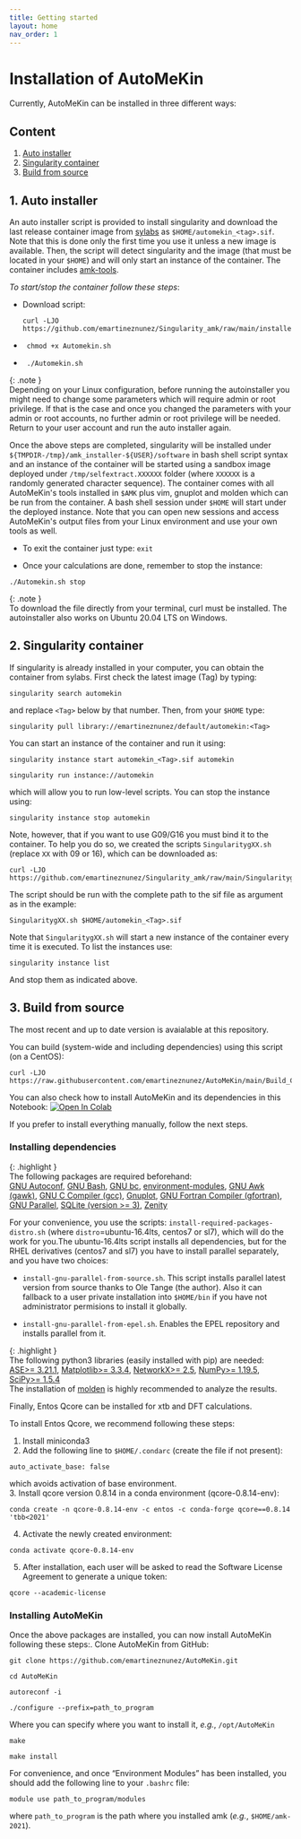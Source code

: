 ```yaml
---
title: Getting started
layout: home
nav_order: 1
---
```



# Installation of AutoMeKin

Currently, AutoMeKin can be installed in three different ways:
## Content
1. [Auto installer](#autoinstaller)
2. [Singularity container](#singularity)
3. [Build from source](#build)

## 1. Auto installer <a name="autoinstaller"></a>
An auto installer script is provided to install singularity and
download the last release container image from [sylabs](https://cloud.sylabs.io/library/emartineznunez/default/automekin) as
`$HOME/automekin_<tag>.sif`. Note that this is done only the first time
you use it unless a new image is available. Then, the script will detect
singularity and the image (that must be located in your `$HOME`) and will
only start an instance of the container. The container includes
[amk-tools](https://github.com/dgarayr/amk_tools). 

_To start/stop the container follow these steps_:

- Download script: 
   ```
   curl -LJO https://github.com/emartineznunez/Singularity_amk/raw/main/installer/Automekin.sh
   ```

- ```
   chmod +x Automekin.sh
   ```

- ```
   ./Automekin.sh
   ```

{: .note }  
Depending on your Linux configuration, before running the
autoinstaller you might need to change some parameters which will
require admin or root privilege. If that is the case and once you
changed the parameters with your admin or root accounts, no further
admin or root privilege will be needed. Return to your user account and
run the auto installer again.

Once the above steps are completed, singularity will be installed
under `${TMPDIR-/tmp}/amk_installer-${USER}/software` in bash shell script
syntax and an instance of the container will be started using a sandbox
image deployed under `/tmp/selfextract.XXXXXX` folder (where `XXXXXX` is a
randomly generated character sequence). The container comes with all
AutoMeKin's tools installed in `$AMK` plus vim, gnuplot and molden which
can be run from the container. A bash shell session under `$HOME` will
start under the deployed instance. Note that you can open new sessions
and access AutoMeKin's output files from your Linux environment and use
your own tools as well.

- To exit the container just type: `exit`

- Once your calculations are done, remember to stop the instance:
```
./Automekin.sh stop
```

{: .note }  
To download the file directly from your terminal, curl must be installed. The autoinstaller also works on Ubuntu 20.04 LTS on Windows.  

## 2. Singularity container <a name="singularity"></a>
If singularity is already installed in your
computer, you can obtain the container from sylabs. First check the
latest image (Tag) by typing: 

```
singularity search automekin
```

and replace `<Tag>` below by that number.
Then, from your `$HOME` type: 

```
singularity pull library://emartineznunez/default/automekin:<Tag>
```

You can start an instance of the container and run it using:

```
singularity instance start automekin_<Tag>.sif automekin
```
```
singularity run instance://automekin
```

which will allow you to run low-level scripts. You can stop the instance
using:

```
singularity instance stop automekin
```

Note, however, that if you want to use G09/G16 you must bind it to the
container. To help you do so, we created the scripts `SingularitygXX.sh`
(replace `XX` with 09 or 16), which can be downloaded as:
```
curl -LJO https://github.com/emartineznunez/Singularity_amk/raw/main/SingularitygXX.sh
```
The script should be run with the complete path to the sif file as
argument as in the example:
```
SingularitygXX.sh $HOME/automekin_<Tag>.sif
```
Note that `SingularitygXX.sh` will start a new instance of the container
every time it is executed. To list the instances use:
```
singularity instance list
```
And stop them as indicated above.

## 3. Build from source <a name="build"></a>

The most recent and up to date version is avaialable at this repository.

You can build (system-wide and including dependencies) using this script (on a CentOS):
```
curl -LJO https://raw.githubusercontent.com/emartineznunez/AutoMeKin/main/Build_Centos.sh
```
You can also check how to install AutoMeKin and its dependencies in this Notebook: [![Open In Colab](https://colab.research.google.com/assets/colab-badge.svg)](https://colab.research.google.com/github/emartineznunez/AutoMeKin/blob/main/AutoMeKin.ipynb)

If you prefer to install everything manually, follow the next steps.

### Installing dependencies 

{: .highlight }    
The following packages are required beforehand:   
[GNU Autoconf](https://www.gnu.org/software/autoconf/), [GNU Bash](https://www.gnu.org/software/bash/), [GNU bc](https://www.gnu.org/software/bc/), [environment-modules](https://github.com/cea-hpc/modules), [GNU Awk (gawk)](https://www.gnu.org/software/gawk/), [GNU C Compiler (gcc)](https://gcc.gnu.org/), [Gnuplot](http://www.gnuplot.info/), [GNU Fortran Compiler (gfortran)](https://gcc.gnu.org/wiki/GFortran), [GNU Parallel](https://www.gnu.org/software/bash/manual/html_node/GNU-Parallel.html), [SQLite (version \>= 3)](https://www.sqlite.org/index.html), [Zenity](https://wiki.gnome.org/Projects/Zenity)

For your convenience, you use the scripts: `install-required-packages-distro.sh` (where `distro`=ubuntu-16.4lts,
centos7 or sl7), which will do the work for you.The ubuntu-16.4lts
script installs all dependencies, but for the RHEL derivatives (centos7
and sl7) you have to install parallel separately, and you have two
choices:

- `install-gnu-parallel-from-source.sh`. This script installs parallel
latest version from source thanks to Ole Tange (the author). Also it can
fallback to a user private installation into `$HOME/bin` if you have not
administrator permisions to install it globally.

- `install-gnu-parallel-from-epel.sh`. Enables the EPEL repository and
installs parallel from it.

{: .highlight }    
The following python3 libraries (easily installed with pip) are
needed:  
[ASE>= 3.21.1](https://wiki.fysik.dtu.dk/ase/install.html), [Matplotlib>= 3.3.4](https://matplotlib.org/stable/users/installing/index.html), [NetworkX>= 2.5](https://networkx.org/documentation/stable/install.html), [NumPy>= 1.19.5](https://numpy.org/install/), [SciPy>= 1.5.4](https://scipy.org/install/)  
The installation of [molden](https://www.theochem.ru.nl/molden/linux.html) is highly recommended to analyze the results.

Finally, Entos Qcore can be installed for xtb and DFT calculations.

To install Entos Qcore, we recommend following these steps:

1. Install miniconda3
2. Add the following line to `$HOME/.condarc` (create the file if not present):
```
auto_activate_base: false
```
which avoids activation of base environment.   
3. Install qcore version 0.8.14 in a conda environment (qcore-0.8.14-env):
```
conda create -n qcore-0.8.14-env -c entos -c conda-forge qcore==0.8.14 'tbb<2021'
```
4. Activate the newly created environment:
```
conda activate qcore-0.8.14-env
```
5. After installation, each user will be asked to read the Software License Agreement to generate a unique token:
```
qcore --academic-license
```

### Installing AutoMeKin

Once the above packages are installed, you can now install AutoMeKin
following these steps:. Clone AutoMeKin from GitHub:
```
git clone https://github.com/emartineznunez/AutoMeKin.git
```
```
cd AutoMeKin
```
```
autoreconf -i
```
```
./configure --prefix=path_to_program
```
Where you can specify where you want to install it, _e.g._, `/opt/AutoMeKin`
```
make 
```
```
make install
```
For convenience, and once “Environment Modules” has been installed, you
should add the following line to your `.bashrc` file:
```
module use path_to_program/modules
```
where `path_to_program` is the path where you installed amk (_e.g._,
`$HOME/amk-2021`).


